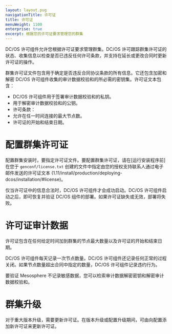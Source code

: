 ```yaml
---
layout: layout.pug
navigationTitle: 许可证
title: 许可证
menuWeight: 1100
enterprise: true
excerpt: 根据您的许可证要求管理您的群集
---
```


DC/OS 许可组件允许您根据许可证要求管理群集。DC/OS 许可跟踪群集许可证的状态、收集信息以检查是否已违反任何许可条款，并支持在延长或更改合同时更新许可证的操作。

群集许可证文件包含用于确定是否违反合同协议条款的所有信息。它还包含加密和解密 DC/OS 许可组件收集的审计数据校验和的所必需的密钥集。许可证文本包含：

- DC/OS 许可组件用于签署审计数据校验和的私钥。
- 用于解密审计数据校验和的公钥。
- 许可条款：
 - 允许在任一时间连接的最大节点数。
 - 许可证的开始和结束日期。


# 配置群集许可证

配置群集安装时，要指定许可证文件。要配置群集许可证，请在[运行安装程序前]在您于 `genconf/license.txt` 创建的文件中指定由您的授权支持联系人通过电子邮件发送的许可证文本 (1.11/install/production/deploying-dcos/installation/#license)。

仅当许可证中的信息合法时，DC/OS 许可组件才会成功启动。DC/OS 许可组件启动之后，即可恢复并验证 DC/OS 组件的部署。如果许可证缺失或无效，部署将失败。

# 许可证审计数据

许可证包含在任何给定时间加到群集的节点最大数量以及许可证的开始和结束日期。

DC/OS 许可组件每天记录一次节点数量。DC/OS 许可组件还记录任何正常的过程关闭。如果节点数量超出合同中指定的数量，DC/OS 许可组件记录违约行为。

要验证 Mesosphere 不记录敏感数据，您可以检索审计数据解密密钥和解密审计数据校验和。

# 群集升级

对于重大版本升级，需要更新许可证。在版本升级或配置升级期间，可由向配置添加新许可证来更新许可证。
